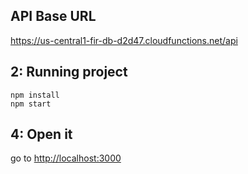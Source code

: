 ## API Base URL

https://us-central1-fir-db-d2d47.cloudfunctions.net/api

## 2: Running project

```
npm install
npm start
```

## 4: Open it

go to [http://localhost:3000](http://localhost:3000)
